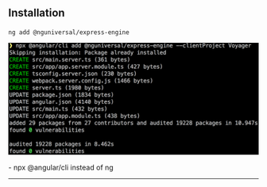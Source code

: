 ## Installation

```
ng add @nguniversal/express-engine
```

![](./assets/install.png)

<div class="notes">
- npx @angular/cli instead of ng
</div>

---
